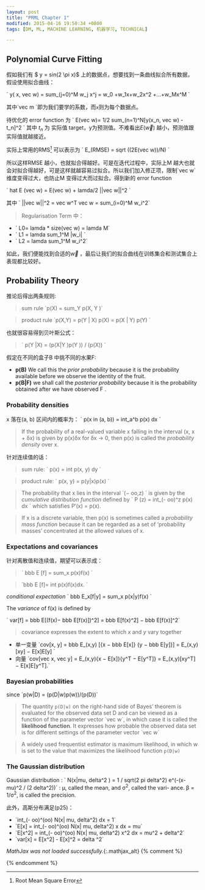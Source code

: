 ```yaml
---
layout: post
title: "PRML Chapter 1"
modified: 2015-04-16 19:50:34 +0800
tags: [DM, ML, MACHINE LEARNING, 机器学习, TECHNICAL]

---
```



## Polynomial Curve Fitting

假如我们有 $ y = sin(2 \pi x)$ 上的数据点，想要找到一条曲线拟合所有数据， 假设使用拟合曲线：

\`
y( x, vec w) = sum_(j=0)^M w_j x^j = w_0 +w_1x+w_2x^2 +...+w_Mx^M
\`

其中\`vec m \`即为我们要学的系数，而`x`则为每个数据点。

待优化的 error function 为 \` E(vec w)= 1/2 sum_(n=1)^N[y(x_n, vec w) - t_n]^2 \`
其中 $t_n$ 为 实际值 target，y为预测值。不难看出$E(\vec w)$ 越小，预测值跟实际值就越接近。

实际上常用的RMS[^RMSE] 可以表示为 \` E_(RMSE) = sqrt ((2E(vec w))/N) \`

所以这样RMSE 越小，也就拟合得越好。可是在迭代过程中，实际上M 越大也就会对拟合得越好，可是这样就越容易过拟合。所以我们加入修正项，限制\`vec w\` 维度变得过大，也防止M 变得过大而过拟合。得到新的 error function 

\`
 hat E (vec w) = E(vec w) + lamda/2 ||vec w||^2 
\`

其中
\` ||vec w||^2 = vec w^T vec w = sum_(i=0)^M w_i^2\`

> Regularisation Term 中：
>
- \` L0= lamda * size(vec w) = lamda M\`
- \` L1 = lamda sum_1^M |w_i| \`
- \` L2 = lamda sum_1^M w_i^2\`

如此，我们便能找到合适的$\vec w$ ，最后让我们的拟合曲线在训练集合和测试集合上表现都比较好。


## Probability Theory

推论后得出两条规则:

> sum rule \`p(X) = sum_Y p(X, Y )\`

> product rule \`p(X,Y) = p(Y | X) p(X) = p(X | Y) p(Y) \`

也就很容易得到贝叶斯公式：

> \` p(Y |X) = (p(X|Y )p(Y )) / (p(X)) \`

假定在不同的盒子B 中挑不同的水果F:

- **p(B)** We call this the *prior probability* because it is the probability available before we observe the identity of the fruit.
- **p(B\|F)** we shall call the *posterior probability* because it is the probability obtained after we have observed F .


### Probability densities

x 落在(a, b) 区间内的概率为： 
\` p(x in (a, b)) =  int_a^b p(x) dx \`

> If the probability of a real-valued variable x falling in the interval (x, x + δx) is given by p(x)δx for δx → 0, then p(x) is called the *probability density* over x.

针对连续值的话：

> sum rule: \` p(x) = int p(x, y) dy \`

> product rule: \` p(x, y) = p(y|x)p(x) \`

> The probability that x lies in the interval \`(− oo,z) \` is given by the *cumulative distribution function* defined by\` P (z) = int_(- oo)^z p(x) dx \` which satisfies P′(x) = p(x).
> If x is a discrete variable, then p(x) is sometimes called a *probability mass function* because it can be regarded as a set of ‘probability masses’ concentrated at the allowed values of x.


### Expectations and covariances

针对离散值和连续值，期望可以表示成：

> \` bbb E [f] = sum_x p(x)f(x) \`

>  \`bbb E [f]= int p(x)f(x)dx. \`

*conditional expectation* \` bbb E_x[f|y] = sum_x p(x|y)f(x) \`The *variance* of f(x) is defined by
 \` var[f] = bbb E[(f(x)− bbb E[f(x)])^2] = bbb E[f(x)^2] − bbb E[f(x)]^2\`
 
> covariance expresses the extent to which *x* and *y* vary together


- 单一变量 \`cov[x, y] = bbb E_(x,y) [{x − bbb E[x]} {y − bbb E[y]}] = E\_(x,y) [xy] − E[x]E[y] \`
- 向量 \`cov[vec x, vec y] = E\_(x,y){x − E[x]}{y^T − E[y^T]}= E\_(x,y)[xy^T] − E[x]E[y^T].\`

### Bayesian probabilities

since \`p(w|D) = (p(D|w)p(w))/(p(D))\`

> The quantity `p(D|w)` on the right-hand side of Bayes’ theorem is evaluated for the observed data set D and can be viewed as a function of the parameter vector \`vec w\`, in which case it is called the __likelihood function__. It expresses how probable the observed data set is for different settings of the parameter vector \`vec w\`


> A widely used frequentist estimator is maximum likelihood, in which w is set to the value that maximizes the likelihood function `p(D|w)`


### The Gaussian distribution 


Gaussian distribution
: \` N(x|mu, delta^2 ) =  1 / sqrt(2 pi delta^2)  e^(-(x-mu)^2 / (2 delta^2))\`
: μ, called the mean, and σ<sup>2</sup>, called the vari- ance. β = 1/σ<sup>2</sup>, is called the precision.

此外，高斯分布满足(p25)：

- \`int_(- oo)^(oo) N(x| mu, delta^2) dx = 1\`
- \`E[x] = int_(- oo)^(oo) N(x| mu, delta^2) x dx = mu\`
- \`E[x^2] = int_(- oo)^(oo) N(x| mu, delta^2) x^2 dx = mu^2 + delta^2\`
- \`var[x] = E[x^2] - E[x]^2 = delta ^2\`

[^RMSE]: Root Mean Square Error

*MathJax was not loaded successfully.*{:.mathjax_alt}
{% comment %}
<script type="text/x-mathjax-config"> MathJax.Hub.Config({ asciimath2jax: { delimiters: [ ['`','`'],['$', '$']] }}); </script>
<script type="text/javascript" src="http://cdn.mathjax.org/mathjax/latest/MathJax.js?config=TeX-MML-AM_HTMLorMML" async="async"></script>
{% endcomment %}